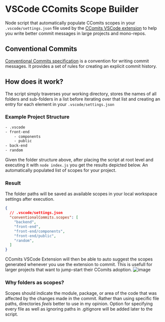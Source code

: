 # VSCode CComits Scope Builder

Node script that automatically populate CComits scopes in your `.vscode/settings.json` file used by the [CComits VSCode extension](https://marketplace.visualstudio.com/items?itemName=vivaxy.vscode-conventional-commits) to help you write better commit messages in large projects and mono-repos.

## Conventional Commits

[Conventional Commits specification](https://www.conventionalcommits.org/en/v1.0.0/) is a convention for writing commit messages. It provides a set of rules for creating an explicit commit history.

## How does it work?

The script simply traverses your working directory, stores the names of all folders and sub-folders in a list before iterating over that list and creating an entry for each element in your `.vscode/settings.json`

### Example Project Structure

```bash
- .vscode
- front-end
    - components
    - public
- back-end
- random

```

Given the folder structure above, after placing the script at root level and executing it with `node index.js` you get the results depicted below. An automatically populated list of scopes for your project.

### Result
The folder paths will be saved as available scopes in your local workspace settings after execution.
```json
{
  // .vscode/settings.json
  "conventionalCommits.scopes": [
    "backend",
    "front-end",
    "front-end/components",
    "front-end/public",
    "random",
  ]
}
```
CComits VSCode Extension will then be able to auto suggest the scopes generated whenever you use the extension to commit. This is usefull for larger projects that want to jump-start their CComits adoption.
![image](https://github.com/arienshibani/ccommits-scope-builder/assets/22197324/230ddd6a-f5a1-4928-ad33-443ebb52a93c)




### Why folders as scopes?

Scopes should indicate the module, package, or area of the code that was affected by the changes made in the commit. Rather than using specific file paths, directories *feels*   better to use in my opinion. Option for specifying every file as well as ignoring paths in .gitignore will be added later to the script.

